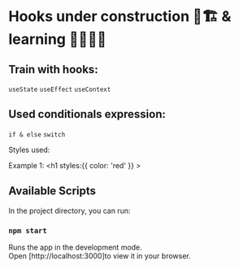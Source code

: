 # Hooks under construction 🚧🏗️ & learning 🧪🦄🔎💡

## Train with hooks: 

`useState`
`useEffect`
`useContext`

## Used conditionals expression: 

`if & else`
`switch`

Styles used: 

Example 1: <h1 styles:{{ color: 'red' }} ></h1> 
## Available Scripts

In the project directory, you can run:
### `npm start`

Runs the app in the development mode.\
Open [http://localhost:3000]to view it in your browser.
